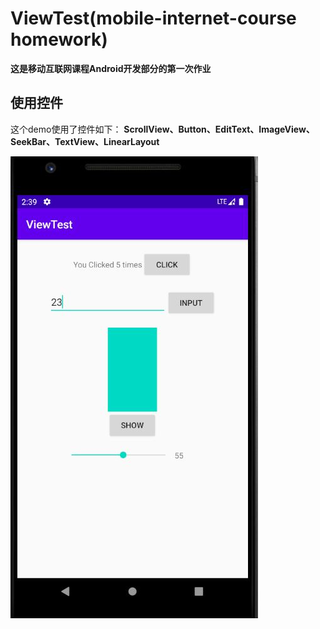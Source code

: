 # ViewTest(mobile-internet-course homework)

**这是移动互联网课程Android开发部分的第一次作业**
## 使用控件
这个demo使用了控件如下：
**ScrollView、Button、EditText、ImageView、SeekBar、TextView、LinearLayout**


![image](./ScreenShot.JPG)
